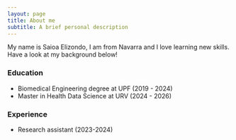```yaml
---
layout: page
title: About me
subtitle: A brief personal description
---
```


My name is Saioa Elizondo, I am from Navarra and I love learning new skills. Have a look at my background below!

### Education

- Biomedical Engineering degree at UPF (2019 - 2024)
- Master in Health Data Science at URV (2024 - 2026)

### Experience
- Research assistant  (2023-2024)
